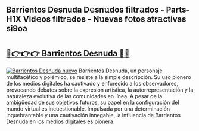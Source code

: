 ## Barrientos Desnuda D𝚎sn𝚞dos filtr𝚊dos - Parts-H1X Vid𝚎os filtr𝚊dos - N𝚞evas f𝚘tos atr𝚊ctivas si9oa

# <h2><a href="http://mb3o2i3.tromn.icu/?c=Barrientos+Desnuda">🔗👉👉👉 Barrientos Desnuda 🔗🔗</a></h2>

[![Barrientos Desnuda nuevo](https://i.imgur.com/pEAQMta.gif)](http://mb3o2i3.tromn.icu/?c=Barrientos+Desnuda)
Barrientos Desnuda, un personaje multifacético y polémico, se resiste a la simple descripción. Su uso pionero de los medios digitales ha cautivado y enfurecido a los observadores, provocando debates sobre la expresión artística, la autorrepresentación y la naturaleza evolutiva de las comunidades en línea. A pesar de la ambigüedad de sus objetivos futuros, su papel en la configuración del mundo virtual es incuestionable. Impulsada por una determinación inquebrantable y una cautivación innegable, la influencia de Barrientos Desnuda en los medios digitales es pionera.
